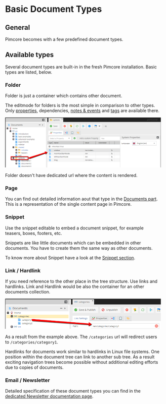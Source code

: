 # Basic Document Types

## General

Pimcore becomes with a few predefined document types. 

## Available types

Several document types are built-in in the fresh Pimcore installation. 
Basic types are listed, below.

### Folder

Folder is just a container which contains other document.

The editmode for folders is the most simple in comparison to other types. 
Only [properties](../../08_Tools_and_Features/07_Properties.md), dependencies, [notes & events](../../08_Tools_and_Features/05_Notes_and_Events.md) 
and [tags](../../08_Tools_and_Features/09_Tags.md) are available there. 


![Folder preview](../../img/basictypes_folder_preview.png)


Folder doesn't have dedicated url where the content is rendered.

### Page

You can find out detailed information aout that type in the [Documents part](../../03_Documents/README.md).
This is a representation of the single content page in Pimcore. 

### Snippet

Use the snippet editable to embed a document snippet, for example teasers, boxes, footers, etc.

Snippets are like little documents which can be embedded in other documents. 
You have to create them the same way as other documents.

To know more about Snippet have a look at the [Snippet section](../../03_Documents/01_Editables/32_Snippet.md).

### Link / Hardlink

If you need reference to the other place in the tree structure. Use links and hardlinks. 
Link and Hardlink would be also the container for an other documents collection. 

![Link preview - editmode](../../img/basictypes_link_preview.png)

As a result from the example above. The `/categories` url will redirect users to `/categories/category1`.

Hardlinks for documents work similar to hardlinks in Linux file systems. 
One position within the document tree can link to another sub tree. 
As a result exciting navigation trees become possible without additional editing efforts due to copies of documents.

### Email / Newsletter

Detailed specification of these document types you can find in the [dedicated Newsletter documentation page](../../08_Tools_and_Features/19_Newsletter.md).